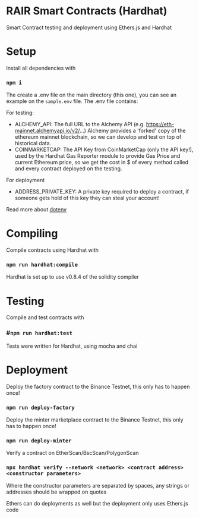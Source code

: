 # RAIR Smart Contracts (Hardhat)

Smart Contract testing and deployment using Ethers.js and Hardhat

# Setup
Install all dependencies with
### `npm i`
The create a .env file on the main directory (this one), you can see an example on the `sample.env` file.
The .env file contains:

For testing:
- ALCHEMY_API: The full URL to the Alchemy API (e.g. https://eth-mainnet.alchemyapi.io/v2/...)
Alchemy provides a 'forked' copy of the ethereum mainnet blockchain, so we can develop and test on top of historical data.
- COINMARKETCAP: The API Key from CoinMarketCap (only the API key!), used by the Hardhat Gas Reporter module to provide Gas Price and current Ethereum price, so we get the cost in $ of every method called and every contract deployed on the testing.

For deployment
- ADDRESS_PRIVATE_KEY: A private key required to deploy a contract, if someone gets hold of this key they can steal your account!

Read more about [dotenv](https://www.npmjs.com/package/dotenv)

# Compiling
Compile contracts using Hardhat with
### `npm run hardhat:compile`
Hardhat is set up to use v0.8.4 of the solidity compiler

# Testing
Compile and test contracts with
### #`npm run hardhat:test`
Tests were written for Hardhat, using mocha and chai

# Deployment
Deploy the factory contract to the Binance Testnet, this only has to happen once!
### `npm run deploy-factory`

Deploy the minter marketplace contract to the Binance Testnet, this only has to happen once!
### `npm run deploy-minter`

Verify a contract on EtherScan/BscScan/PolygonScan
### `npx hardhat verify --network <network> <contract address> <constructor parameters>`
Where the constructor parameters are separated by spaces, any strings or addresses should be wrapped on quotes

Ethers can do deployments as well but the deployment only uses Ethers.js code